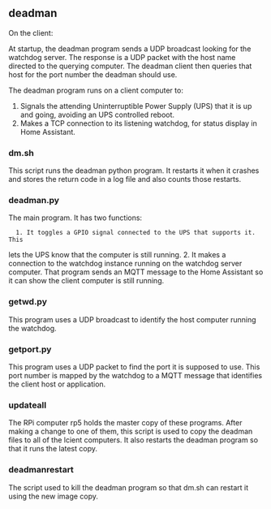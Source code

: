 ## deadman 

On the client:

   At startup, the deadman program sends a UDP broadcast looking for the watchdog server.
The response is a UDP packet with the host name directed to the querying computer.  The 
deadman client then queries that host for the port number the deadman should use.

The deadman program runs on a client computer to:
   1. Signals the attending Uninterruptible Power Supply (UPS) that it is up and going, avoiding an UPS controlled reboot.
   2. Makes a TCP connection to its listening watchdog, for status display in Home Assistant.
 
### dm.sh 

   This script runs the deadman python program.  It restarts it when it crashes and stores the return code
   in a log file and also counts those restarts.

### deadman.py

   The main program.  It has two functions:

      1. It toggles a GPIO signal connected to the UPS that supports it. This
lets the UPS know that the computer is still running.
      2. It makes a connection to the watchdog instance running on the
watchdog server computer. That program sends an MQTT message to the Home
Assistant so it can show the client computer is still running. 

### getwd.py

   This program uses a UDP broadcast to identify the host computer running the watchdog.

### getport.py

   This program uses a UDP packet to find the port it is supposed to use.  This port number is mapped by the watchdog to a MQTT message that identifies the client host or application. 

### updateall

   The RPi computer rp5 holds the master copy of these programs.  After making a change to one of them, this script is used to copy the deadman files to all of the lcient computers.  It also restarts the deadman program so that it runs the latest copy. 

### deadmanrestart

   The script used to kill the deadman program so that dm.sh can restart it using the new image copy.
   